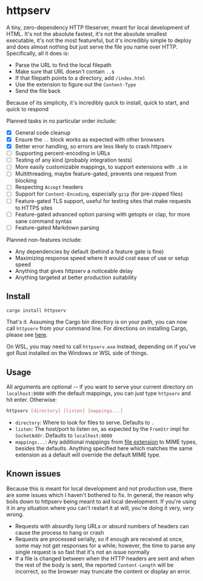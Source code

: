 # httpserv

A tiny, zero-dependency HTTP fileserver, meant for local development of HTML.
It's not the absolute fastest, it's not the absolute smallest executable, it's
not the most featureful, but it's incredibly simple to deploy and does almost
nothing but just serve the file you name over HTTP. Specifically, all it does
is:

- Parse the URL to find the local filepath
- Make sure that URL doesn't contain `..`s
- If that filepath points to a directory, add `/index.html`
- Use the extension to figure out the `Content-Type`
- Send the file back

Because of its simplicity, it's incredibly quick to install, quick to start,
and quick to respond

Planned tasks in no particular order include:

- [x] General code cleanup
- [x] Ensure the `..` block works as expected with other browsers
- [x] Better error handling, so errors are less likely to crash httpserv
- [ ] Supporting percent-encoding in URLs
- [ ] Testing of any kind (probably integration tests)
- [ ] More easily customizable mappings, to support extensions with `.`s in
- [ ] Multithreading, maybe feature-gated, prevents one request from blocking
- [ ] Respecting `Accept` headers
- [ ] Support for `Content-Encoding`, especially `gzip` (for pre-zipped files)
- [ ] Feature-gated TLS support, useful for testing sites that make requests to
  HTTPS sites
- [ ] Feature-gated advanced option parsing with getopts or clap, for more sane
  command syntax
- [ ] Feature-gated Markdown parsing

Planned non-features include:

- Any dependencies by default (behind a feature gate is fine)
- Maximizing response speed where it would cost ease of use or setup speed
- Anything that gives httpserv a noticeable delay
- Anything targeted at better production suitability

## Install

```sh
cargo install httpserv
```

That's it. Assuming the Cargo bin directory is on your path, you can now call
`httpserv` from your command line. For directions on installing Cargo, please
see [here](https://rustup.rs/).

On WSL, you may need to call `httpserv.exe` instead, depending on if you've
got Rust installed on the Windows or WSL side of things.

## Usage

All arguments are optional -- if you want to serve your current directory on
`localhost:8080` with the default mappings, you can just type `httpserv` and
hit enter. Otherwise:

```sh
httpserv [directory] [listen] [mappings...]
```

- `directory`: Where to look for files to serve. Defaults to `.`
- `listen`: The host/port to listen on, as expected by the `FromStr` impl for
  `SocketAddr`. Defaults to `localhost:8080`
- `mappings...`: Any additional mappings from [file extension][ext] to MIME
  types, besides the defaults. Anything specified here which matches the same
  extension as a default will override the default MIME type.

 [ext]: https://doc.rust-lang.org/std/path/struct.Path.html#method.extension

## Known issues

Because this is meant for local development and not production use, there are
some issues which I haven't bothered to fix. In general, the reason why boils
down to httpserv being meant to aid local development. If you're using it in
any situation where you can't restart it at will, you're doing it very, *very*
wrong.

- Requests with absurdly long URLs or absurd numbers of headers can cause the
  process to hang or crash
- Requests are processed serially, so if enough are received at once, some may
  not get responses for a while; however, the time to parse any single request
  is so fast that it's not an issue normally
- If a file is changed between when the HTTP headers are sent and when the
  rest of the body is sent, the reported `Content-Length` will be incorrect,
  so the browser may truncate the content or display an error.
